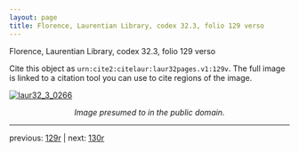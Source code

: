 ```yaml
---
layout: page
title: Florence, Laurentian Library, codex 32.3, folio 129 verso
---
```


Florence, Laurentian Library, codex 32.3, folio 129 verso

Cite this object as `urn:cite2:citelaur:laur32pages.v1:129v`.  The full image is linked to a citation tool you can use to cite regions of the image.

[![laur32_3_0266](http://www.homermultitext.org/iipsrv?IIIF=/project/homer/pyramidal/deepzoom/citelaur/laur32imgs/v1/laur32_3_0266.tif/full/800,/0/default.jpg)](http://www.homermultitext.org/ict2/?urn=urn:cite2:citelaur:laur32imgs.v1:laur32_3_0266) 

<p style="text-align: center; font-style: italic;">Image presumed to in the public domain.</p>

---

previous: [129r](../129r/) | next: [130r](../130r/)